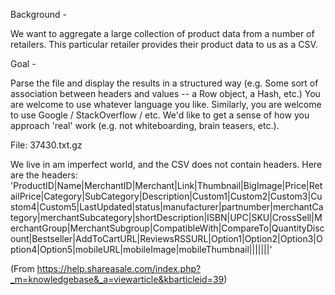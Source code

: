 Background -

We want to aggregate a large collection of product data from a number of retailers.  This particular retailer provides their product data to us as a CSV.

Goal -

Parse the file and display the results in a structured way (e.g. Some sort of association between headers and values -- a Row object, a Hash, etc.)
You are welcome to use whatever language you like.  Similarly, you are welcome to use Google / StackOverflow / etc.  We'd like to get a sense of how you approach 'real' work (e.g. not whiteboarding, brain teasers, etc.).  

File:  37430.txt.gz

We live in am imperfect world, and the CSV does not contain headers.  Here are the headers: 'ProductID|Name|MerchantID|Merchant|Link|Thumbnail|BigImage|Price|RetailPrice|Category|SubCategory|Description|Custom1|Custom2|Custom3|Custom4|Custom5|LastUpdated|status|manufacturer|partnumber|merchantCategory|merchantSubcategory|shortDescription|ISBN|UPC|SKU|CrossSell|MerchantGroup|MerchantSubgroup|CompatibleWith|CompareTo|QuantityDiscount|Bestseller|AddToCartURL|ReviewsRSSURL|Option1|Option2|Option3|Option4|Option5|mobileURL|mobileImage|mobileThumbnail|||||||'

(From https://help.shareasale.com/index.php?_m=knowledgebase&_a=viewarticle&kbarticleid=39)
